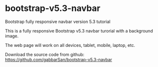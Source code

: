 # bootstrap-v5.3-navbar
Bootstrap fully responsive navbar version 5.3 tutorial 

This is a fully responsive Bootstrap v5.3 navbar turorial with a background image.

The web page will work on all devices, tablet, mobile, laptop, etc.

Download the source code from github:
https://github.com/gabbarSan/bootstrap-v5.3-navbar
